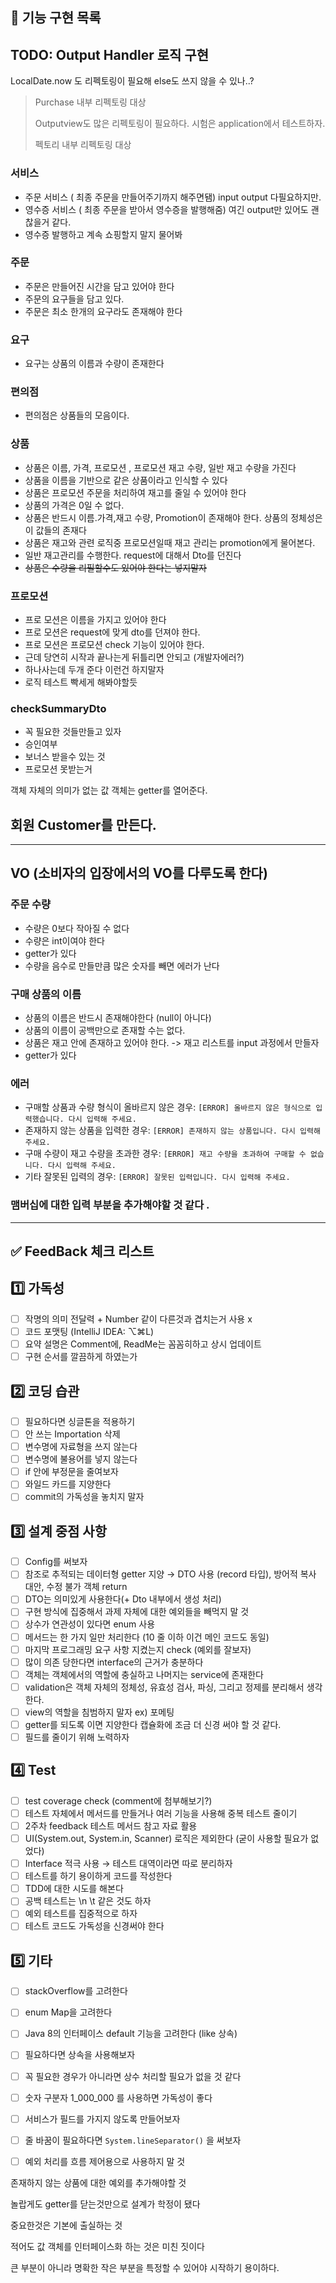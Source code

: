 ## 🔧 기능 구현 목록

## TODO: Output Handler 로직 구현

LocalDate.now 도 리펙토링이 필요해
else도 쓰지 않을 수 있나..?

> Purchase 내부 리펙토링 대상
> 
>Outputview도 많은 리펙토링이 필요하다. 시험은 application에서 테스트하자.
> 
> 펙토리 내부 리펙토링 대상
### 서비스 
- 주문 서비스 ( 최종 주문을 만들어주기까지 해주면됌) input output 다필요하지만.
- 영수증 서비스 ( 최종 주문을 받아서 영수증을 발행해줌) 여긴 output만 있어도 괜찮을거 같다.
- 영수증 발행하고 계속 쇼핑할지 말지 물어봐

### 주문

- 주문은 만들어진 시간을 담고 있어야 한다
- 주문의 요구들을 담고 있다.
- 주문은 최소 한개의 요구라도 존재해야 한다



### 요구

- 요구는 상품의 이름과 수량이 존재한다


### 편의점
- 편의점은 상품들의 모음이다.

### 상품

- 상품은 이름, 가격, 프로모션 , 프로모션 재고 수량, 일반 재고 수량을 가진다 
- 상품을 이름을 기반으로 같은 상품이라고 인식할 수 있다
- 상품은 프로모션 주문을 처리하여 재고를 줄일 수 있어야 한다
- 상품의 가격은 0일 수 없다.
- 상품은 반드시 이름.가격,재고 수량, Promotion이 존재해야 한다. 상품의 정체성은 이 값들의 존재다
- 상품은 재고와 관련 로직중 프로모션일때 재고 관리는 promotion에게 물어본다.
- 일반 재고관리를 수행한다. request에 대해서 Dto를 던진다
- ~~상품은 수량을 리필할수도 있어야 한다는 넣지말자~~

### 프로모션

- 프로 모션은 이름을 가지고 있어야 한다
- 프로 모션은 request에 맞게 dto를 던져야 한다.
- 프로 모션은 프로모션 check 기능이 있어야 한다.
- 근데 당연히 시작과 끝나는게 뒤틀리면 안되고 (개발자에러?)
- 하나사는데 두개 준다 이런건 하지말자
- 로직 테스트 빡세게 해봐야할듯

### checkSummaryDto

- 꼭 필요한 것들만들고 있자
- 승인여부
- 보너스 받을수 있는 것
- 프로모션 못받는거

객체 자체의 의미가 없는 값 객체는 getter를 열어준다.

## 회원 Customer를 만든다.

---
## VO (소비자의 입장에서의 VO를 다루도록 한다) 
### 주문 수량

- 수량은 0보다 작아질 수 없다
- 수량은 int이여야 한다
- getter가 있다
- 수량을 음수로 만들만큼 많은 숫자를 빼면 에러가 난다

### 구매 상품의 이름

- 상품의 이름은 반드시 존재해야한다 (null이 아니다)
- 상품의 이름이 공백만으로 존재할 수는 없다.
- 상품은 재고 안에 존재하고 있어야 한다. -> 재고 리스트를 input 과정에서 만들자
- getter가 있다

### 에러
- 구매할 상품과 수량 형식이 올바르지 않은 경우: `[ERROR] 올바르지 않은 형식으로 입력했습니다. 다시 입력해 주세요.`
- 존재하지 않는 상품을 입력한 경우: `[ERROR] 존재하지 않는 상품입니다. 다시 입력해 주세요.`
- 구매 수량이 재고 수량을 초과한 경우: `[ERROR] 재고 수량을 초과하여 구매할 수 없습니다. 다시 입력해 주세요.`
- 기타 잘못된 입력의 경우: `[ERROR] 잘못된 입력입니다. 다시 입력해 주세요.`

### 


### 맴버십에 대한 입력 부분을 추가해야할 것 같다 .

---

## ✅ FeedBack 체크 리스트

## 1️⃣ 가독성

- [ ]  작명의 의미 전달력 + Number 같이 다른것과 겹치는거 사용 x
- [ ]  코드 포맷팅 (IntelliJ IDEA: ⌥⌘L)
- [ ]  요약 설명은 Comment에, ReadMe는 꼼꼼히하고 상시 업데이트
- [ ]  구현 순서를 깔끔하게 하였는가

## 2️⃣ 코딩 습관

- [ ]  필요하다면 싱글톤을 적용하기
- [ ]  안 쓰는 Importation 삭제
- [ ]  변수명에 자료형을 쓰지 않는다
- [ ]  변수명에 불용어를 넣지 않는다
- [ ]  if 안에 부정문을 줄여보자
- [ ]  와일드 카드를 지양한다
- [ ]  commit의 가독성을 놓치지 말자

## 3️⃣ 설계 중점 사항

- [ ]  Config를 써보자
- [ ]  참조로 추적되는 데이터형 getter 지양 → DTO 사용 (record 타입), 방어적 복사 대안, 수정 불가 객체 return
- [ ]  DTO는 의미있게 사용한다(+ Dto 내부에서 생성 처리)
- [ ]  구현 방식에 집중해서 과제 자체에 대한 예외들을 빼먹지 말 것
- [ ]  상수가 연관성이 있다면 enum 사용
- [ ]  메서드는 한 가지 일만 처리한다 (10 줄 이하 이건 메인 코드도 동일)
- [ ]  마지막 프로그래밍 요구 사항 지켰는지 check (예외를 잘보자)
- [ ]  많이 의존 당한다면 interface의 근거가 충분하다
- [ ]  객체는 객체에서의 역할에 충실하고 나머지는 service에 존재한다
- [ ]  validation은 객체 자체의 정체성, 유효성 검사, 파싱, 그리고 정제를 분리해서 생각한다.
- [ ]  view의 역할을 침범하지 말자 ex) 포메팅
- [ ]  getter를 되도록 이면 지양한다 캡슐화에 조금 더 신경 써야 할 것 같다.
- [ ]  필드를 줄이기 위해 노력하자

## 4️⃣ Test

- [ ]  test coverage check (comment에 첨부해보기?)
- [ ]  테스트 자체에서 메서드를 만들거나 여러 기능을 사용해 중복 테스트 줄이기
- [ ]  2주차 feedback 테스트 메서드 참고 자료 활용
- [ ]  UI(System.out, System.in, Scanner) 로직은 제외한다 (굳이 사용할 필요가 없었다)
- [ ]  Interface 적극 사용 → 테스트 대역이라면 따로 분리하자
- [ ]  테스트를 하기 용이하게 코드를 작성한다
- [ ]  TDD에 대한 시도를 해본다
- [ ]  공백 테스트는 \n \t 같은 것도 하자
- [ ]  예외 테스트를 집중적으로 하자
- [ ]  테스트 코드도 가독성을 신경써야 한다

## 5️⃣ 기타

- [ ]  stackOverflow를 고려한다
- [ ]  enum Map을 고려한다
- [ ]  Java 8의 인터페이스 default 기능을 고려한다 (like 상속)
- [ ]  필요하다면 상속을 사용해보자
- [ ]  꼭 필요한 경우가 아니라면 상수 처리할 필요가 없을 것 같다
- [ ]  숫자 구분자 1_000_000 를 사용하면 가독성이 좋다
- [ ]  서비스가 필드를 가지지 않도록 만들어보자
- [ ]  줄 바꿈이 필요하다면 `System.lineSeparator()` 을 써보자
- [ ]  예외 처리를 흐름 제어용으로 사용하지 말 것


존재하지 않는 상품에 대한 예외를 추가해야할 것


놀랍게도 getter를 닫는것만으로 설계가 학정이 됐다

중요한것은 기본에 출실하는 것

적어도 값 객체를 인터페이스화 하는 것은 미친 짓이다

큰 부분이 아니라 명확한 작은 부분을 특정할 수 있어야 시작하기 용이하다.
